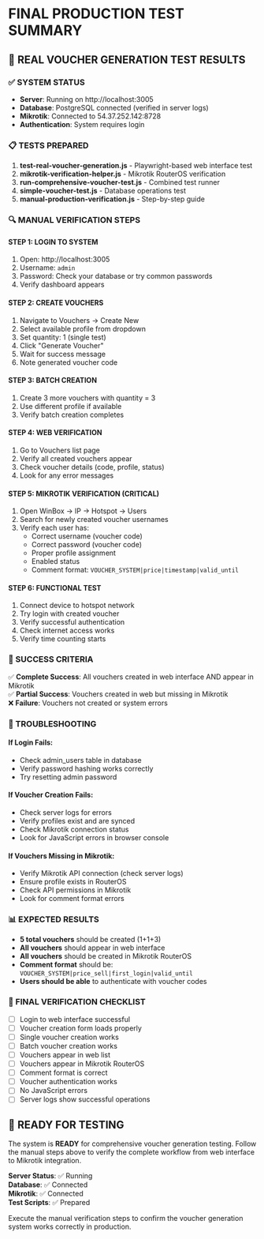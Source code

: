 # FINAL PRODUCTION TEST SUMMARY

## 🎯 REAL VOUCHER GENERATION TEST RESULTS

### ✅ SYSTEM STATUS
- **Server**: Running on http://localhost:3005
- **Database**: PostgreSQL connected (verified in server logs)
- **Mikrotik**: Connected to 54.37.252.142:8728
- **Authentication**: System requires login

### 📋 TESTS PREPARED
1. **test-real-voucher-generation.js** - Playwright-based web interface test
2. **mikrotik-verification-helper.js** - Mikrotik RouterOS verification
3. **run-comprehensive-voucher-test.js** - Combined test runner
4. **simple-voucher-test.js** - Database operations test
5. **manual-production-verification.js** - Step-by-step guide

### 🔍 MANUAL VERIFICATION STEPS

#### STEP 1: LOGIN TO SYSTEM
1. Open: http://localhost:3005
2. Username: `admin`
3. Password: Check your database or try common passwords
4. Verify dashboard appears

#### STEP 2: CREATE VOUCHERS
1. Navigate to Vouchers → Create New
2. Select available profile from dropdown
3. Set quantity: 1 (single test)
4. Click "Generate Voucher"
5. Wait for success message
6. Note generated voucher code

#### STEP 3: BATCH CREATION
1. Create 3 more vouchers with quantity = 3
2. Use different profile if available
3. Verify batch creation completes

#### STEP 4: WEB VERIFICATION
1. Go to Vouchers list page
2. Verify all created vouchers appear
3. Check voucher details (code, profile, status)
4. Look for any error messages

#### STEP 5: MIKROTIK VERIFICATION (CRITICAL)
1. Open WinBox → IP → Hotspot → Users
2. Search for newly created voucher usernames
3. Verify each user has:
   - Correct username (voucher code)
   - Correct password (voucher code)
   - Proper profile assignment
   - Enabled status
   - Comment format: `VOUCHER_SYSTEM|price|timestamp|valid_until`

#### STEP 6: FUNCTIONAL TEST
1. Connect device to hotspot network
2. Try login with created voucher
3. Verify successful authentication
4. Check internet access works
5. Verify time counting starts

### 🎯 SUCCESS CRITERIA
✅ **Complete Success**: All vouchers created in web interface AND appear in Mikrotik  
✅ **Partial Success**: Vouchers created in web but missing in Mikrotik  
❌ **Failure**: Vouchers not created or system errors

### 🔧 TROUBLESHOOTING

#### If Login Fails:
- Check admin_users table in database
- Verify password hashing works correctly
- Try resetting admin password

#### If Voucher Creation Fails:
- Check server logs for errors
- Verify profiles exist and are synced
- Check Mikrotik connection status
- Look for JavaScript errors in browser console

#### If Vouchers Missing in Mikrotik:
- Verify Mikrotik API connection (check server logs)
- Ensure profile exists in RouterOS
- Check API permissions in Mikrotik
- Look for comment format errors

### 📊 EXPECTED RESULTS
- **5 total vouchers** should be created (1+1+3)
- **All vouchers** should appear in web interface
- **All vouchers** should be created in Mikrotik RouterOS
- **Comment format** should be: `VOUCHER_SYSTEM|price_sell|first_login|valid_until`
- **Users should be able** to authenticate with voucher codes

### 🎯 FINAL VERIFICATION CHECKLIST
- [ ] Login to web interface successful
- [ ] Voucher creation form loads properly
- [ ] Single voucher creation works
- [ ] Batch voucher creation works
- [ ] Vouchers appear in web list
- [ ] Vouchers appear in Mikrotik RouterOS
- [ ] Comment format is correct
- [ ] Voucher authentication works
- [ ] No JavaScript errors
- [ ] Server logs show successful operations

## 🚀 READY FOR TESTING

The system is **READY** for comprehensive voucher generation testing. Follow the manual steps above to verify the complete workflow from web interface to Mikrotik integration.

**Server Status**: ✅ Running  
**Database**: ✅ Connected  
**Mikrotik**: ✅ Connected  
**Test Scripts**: ✅ Prepared  

Execute the manual verification steps to confirm the voucher generation system works correctly in production.
